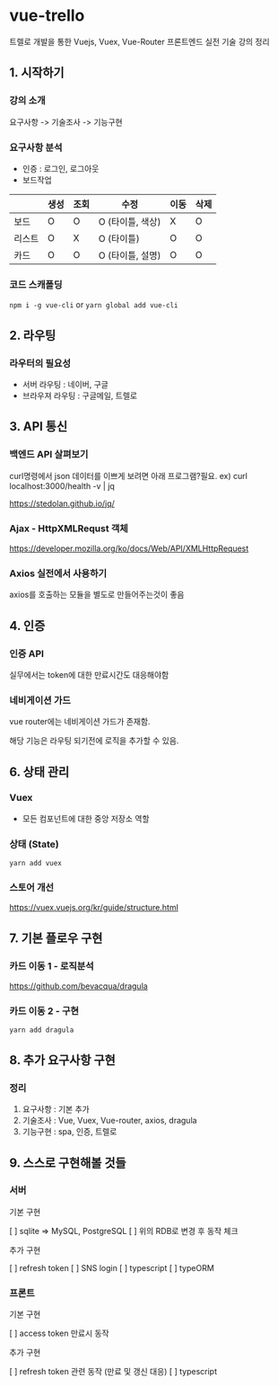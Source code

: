 # vue-trello

트렐로 개발을 통한 Vuejs, Vuex, Vue-Router 프론트엔드 실전 기술 강의 정리

## 1. 시작하기

### 강의 소개

요구사항 -> 기술조사 -> 기능구현

### 요구사항 분석

- 인증 : 로그인, 로그아웃
- 보드작업

| &nbsp; | 생성 | 조회 | 수정             | 이동 | 삭제 |
| ------ | ---- | ---- | ---------------- | ---- | ---- |
| 보드   | O    | O    | O (타이틀, 색상) | X    | O    |
| 리스트 | O    | X    | O (타이틀)       | O    | O    |
| 카드   | O    | O    | O (타이틀, 설명) | O    | O    |

### 코드 스캐폴딩

`npm i -g vue-cli` or `yarn global add vue-cli`

## 2. 라우팅

### 라우터의 필요성

- 서버 라우팅 : 네이버, 구글
- 브라우져 라우팅 : 구글메일, 트렐로

## 3. API 통신

### 백엔드 API 살펴보기

curl명령에서 json 데이터를 이쁘게 보려면 아래 프로그램?필요. ex) curl localhost:3000/health -v | jq

https://stedolan.github.io/jq/

### Ajax - HttpXMLRequst 객체

https://developer.mozilla.org/ko/docs/Web/API/XMLHttpRequest

### Axios 실전에서 사용하기

axios를 호출하는 모듈을 별도로 만들어주는것이 좋음

## 4. 인증

### 인증 API

실무에서는 token에 대한 만료시간도 대응해야함

### 네비게이션 가드

vue router에는 네비게이션 가드가 존재함.

해당 기능은 라우팅 되기전에 로직을 추가할 수 있음.

## 6. 상태 관리

### Vuex

- 모든 컴포넌트에 대한 중앙 저장소 역할

### 상태 (State)

`yarn add vuex`

### 스토어 개선

https://vuex.vuejs.org/kr/guide/structure.html

## 7. 기본 플로우 구현

### 카드 이동 1 - 로직분석

https://github.com/bevacqua/dragula

### 카드 이동 2 - 구현

`yarn add dragula`

## 8. 추가 요구사항 구현

### 정리

1. 요구사항 : 기본 추가
2. 기술조사 : Vue, Vuex, Vue-router, axios, dragula
3. 기능구현 : spa, 인증, 트렐로

## 9. 스스로 구현해볼 것들

### 서버

기본 구현

[ ] sqlite => MySQL, PostgreSQL
[ ] 위의 RDB로 변경 후 동작 체크

추가 구현

[ ] refresh token
[ ] SNS login
[ ] typescript
[ ] typeORM

### 프론트

기본 구현

[ ] access token 만료시 동작

추가 구현

[ ] refresh token 관련 동작 (만료 및 갱신 대응)
[ ] typescript
